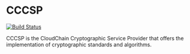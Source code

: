 # CCCSP

[![Build Status](https://travis-ci.org/rkcloudchain/cccsp.svg?branch=master)](https://travis-ci.org/rkcloudchain/cccsp)

CCCSP is the CloudChain Cryptographic Service Provider that offers the implementation of cryptographic standards and algorithms.
